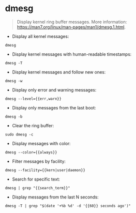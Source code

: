 # dmesg

> Display kernel ring buffer messages.
> More information: <https://man7.org/linux/man-pages/man1/dmesg.1.html>.

- Display all kernel messages:

`dmesg`

- Display kernel messages with human-readable timestamps:

`dmesg -T`

- Display kernel messages and follow new ones:

`dmesg -w`

- Display only error and warning messages:

`dmesg --level={{err,warn}}`

- Display only messages from the last boot:

`dmesg -b`

- Clear the ring buffer:

`sudo dmesg -c`

- Display messages with color:

`dmesg --color={{always}}`

- Filter messages by facility:

`dmesg --facility={{kern|user|daemon}}`

- Search for specific text:

`dmesg | grep "{{search_term}}"`

- Display messages from the last N seconds:

`dmesg -T | grep "$(date '+%b %d' -d '{{60}} seconds ago')"` 